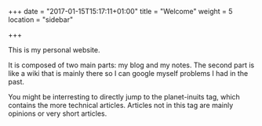 +++
date = "2017-01-15T15:17:11+01:00"
title = "Welcome"
weight = 5
location = "sidebar"

+++

This is my personal website.

It is composed of two main parts: my blog and my notes. The second part is like
a wiki that is mainly there so I can google myself problems I had in the past.

You might be interresting to directly jump to the planet-inuits tag, which
contains the more technical articles. Articles not in this tag are mainly
opinions or very short articles.

